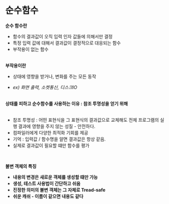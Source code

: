 # 순수함수

<b>순수 함수란 </b>

- 함수의 결과값이 오직 입력 인자 값들에 의해서만 결정
- 특정 입력 값에 대해서 결과값이 결정적으로 대응되는 함수
- 부작용이 없는 함수

<br>
<b>부작용이란</b>

- 상태에 영향을 받거나, 변화를 주는 모든 동작

- *ex) 화면 출력, 소켓통신, 디스크IO*

<br>
<b>상태를 피하고 순수함수를 사용하는 이유 : 참조 투명성을 얻기 위해</b>
<br><br>

* 참조 투명성 : 어떤 표현식을 그 표현식의 결과값으로 교체해도 전체 프로그램의 실행 결과에 영향을 주지 않는 성질 - 안전하다.
* 컴파일러에게 다양한 최적화 기회를 제공 
* 기억 : 입력값 / 함수명을 알면 결과값은 항상 같음.
* 실제로 결과값이 필요할 떄만 함수를 평가

<br>

<b>불변 객체의 특징<b>
<br>
 - 내용의 변경은 새로운 객체를 생성할 떄만 가능
 - 생성, 테스트 사용법이 간단하고 쉬움
 - 진정한 의미의 불변 객체는 그 자체로 Tread-safe 
- 쉬운 캐쉬 - 이름이 같으면 내용도 같다
